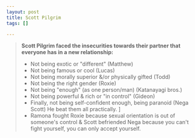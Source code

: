 ```yaml
---
layout: post
title: Scott Pilgrim
tags: []

---
```


> **Scott Pilgrim faced the insecurities towards their partner that everyone has in a new relationship:** 
>
> - Not being exotic or "different" (Matthew) 
> - Not being famous or cool (Lucas) 
> - Not being morally superior &/or physically gifted (Todd) 
> - Not being the right gender (Roxie) 
> - Not being "enough" (as one person/man) (Katanayagi bros.) 
> - Not being powerful & rich or "in control" (Gideon) 
> - Finally, not being self-confident enough, being paranoid (Nega Scott) He beat them all practically. ]
> - Ramona fought Roxie because sexual orientation is out of someone's control & Scott befriended Nega because you can't fight yourself, you can only accept yourself.